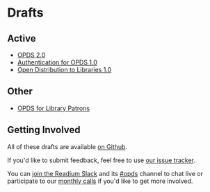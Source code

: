 # Drafts

## Active

- [OPDS 2.0](https://drafts.opds.io/opds-2.0)
- [Authentication for OPDS 1.0](https://drafts.opds.io/authentication-for-opds-1.0)
- [Open Distribution to Libraries 1.0](https://drafts.opds.io/odl-1.0)

## Other

- [OPDS for Library Patrons](https://github.com/NYPL-Simplified/Simplified/wiki/OPDS-For-Library-Patrons)

## Getting Involved

All of these drafts are available [on Github](https://github.com/opds-community/drafts/). 

If you'd like to submit feedback, feel free to use [our issue tracker](https://github.com/opds-community/drafts/issues).

You can [join the Readium Slack](http://readium-slack.herokuapp.com) and its [#opds](https://readium.slack.com/messages/opds/) channel to chat live or participate to our [monthly calls](https://drive.google.com/open?id=1Qna-TwF9ZRNwCiu_3ZkEai6odUae-f1o) if you'd like to get more involved.